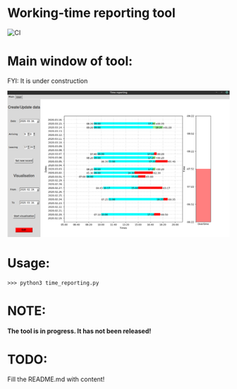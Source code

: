 # Working-time reporting tool

![CI](https://github.com/milanbalazs/time_reporting/workflows/CI/badge.svg)

Main window of tool:
===============
FYI: It is under construction

![Main window example](imgs/main_window_example.png)

Usage:
===============
````
>>> python3 time_reporting.py
````

NOTE:
===============
#### The tool is in progress. It has not been released!

TODO:
===============
Fill the README.md with content!
